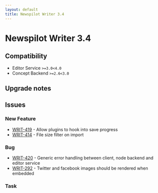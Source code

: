 ```yaml
---
layout: default
title: Newspilot Writer 3.4
---
```

<div class="jumbotron">
    <h1>Newspilot Writer 3.4</h1>    
    <h2>Compatibility</h2>
    <ul>
        <li>Editor Service <code>&gt;=3.0</code><code>&lt;4.0</code></li>
        <li>Concept Backend <code>&gt;=2.6</code><code>&lt;3.0</code></li>
    </ul>
</div>




## Upgrade notes  
                 



## Issues  


### New Feature 

 * [WRIT-419](https://jira.infomaker.se/browse/WRIT-419) - Allow plugins to hook into save progress 
 * [WRIT-414](https://jira.infomaker.se/browse/WRIT-414) - File size filter on import 


### Bug 

 * [WRIT-420](https://jira.infomaker.se/browse/WRIT-420) - Generic error handling between client, node backend and editor service 
 * [WRIT-292](https://jira.infomaker.se/browse/WRIT-292) - Twitter and facebook images should be rendered when embedded 


### Task 


